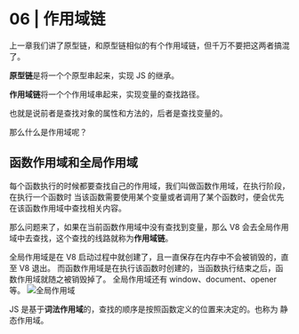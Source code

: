 # 06 | 作用域链
上一章我们讲了原型链，和原型链相似的有个作用域链，但千万不要把这两者搞混了。

**原型链**是将一个个原型串起来，实现 JS 的继承。

**作用域链**将一个个作用域串起来，实现变量的查找路径。

也就是说前者是查找对象的属性和方法的，后者是查找变量的。

那么什么是作用域呢？

## 函数作用域和全局作用域
每个函数执行的时候都要查找自己的作用域，我们叫做函数作用域，在执行阶段，在执行一个函数时
当该函数需要使用某个变量或者调用了某个函数时，便会优先在该函数作用域中查找相关内容。

那么问题来了，如果在当前函数作用域中没有查找到变量，那么 V8 会去全局作用域中去查找，这个查找的线路就称为**作用域链**。

全局作用域是在 V8 启动过程中就创建了，且一直保存在内存中不会被销毁的，直至 V8 退出。 而函数作用域是在执行该函数时创建的，当函数执行结束之后，函数作用域就随之被销毁掉了。
全局作用域还有 window、document、opener等。
![全局作用域](/images/589622b2f517ce06487d3edbe28cf277.jpg)

JS 是基于**词法作用域**的，查找的顺序是按照函数定义的位置来决定的。也称为 静态作用域。



